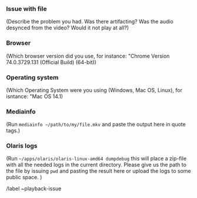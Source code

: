 ### Issue with file

(Describe the problem you had. Was there artifacting? Was the audio
desynced from the video? Would it not play at all?)

### Browser

(Which browser version did you use, for instance: "Chrome Version 74.0.3729.131
(Official Build) (64-bit))

### Operating system

(Which Operating System were you using (Windows, Mac OS, Linux), for
isntance: "Mac OS 14.1)

### Mediainfo

(Run `mediainfo ~/path/to/my/file.mkv` and paste the output here in quote
tags.)

### Olaris logs

(Run `~/apps/olaris/olaris-linux-amd64 dumpdebug` this will place a zip-file with all the needed logs in the current directory. Please give us the path to the file by issuing `pwd` and pasting the result here or upload the logs to some public space. )

/label ~playback-issue
